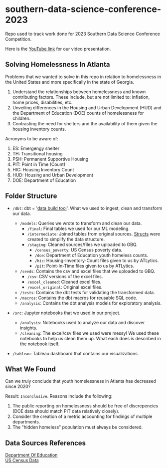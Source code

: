# southern-data-science-conference-2023
Repo used to track work done for 2023 Southern Data Science Conference Competition. <br>

Here is the <a href="https://www.youtube.com/watch?v=HXnimWJ_SBM">YouTube link</a> for our video presentation.

## Solving Homelessness In Atlanta
Problems that we wanted to solve in this repo in relation to homelessness in the United States and more specifically in the state of Georgia.
  1) Understand the relationships between homelessness and known contributing factors. These include, but are not limited to: inflation, home prices, disabilities, etc.
  2) Unveiling differences in the Housing and Urban Development (HUD) and the Department of Education (DOE) counts of homelessness for children.
  3) Contrasting the need for shelters and the availability of them given the housing inventory counts.


Acronyms to be aware of:
  1) ES: Emergengy shelter
  2) TH: Transitional housing
  3) PSH: Permanent Supportive Housing
  4) PIT: Point in Time (Count)
  5) HIC: Housing Inventory Count
  6) HUD: Housing and Urban Development
  7) DOE: Department of Education

## Folder Structure
- `/dbt`: dbt = '<a href="https://docs.getdbt.com/docs/introduction">data build tool</a>'. What we used to ingest, clean and transform our data. <br>
  - `/models`: Queries we wrote to transform and clean our data. <br>
    - `/final`: Final tables we used for our ML modeling.
    - `/intermediate`: Joined tables from original sources. <a href="https://datacadamia.com/data/type/relation/sql/struct">Structs</a> were created to simplify the data structure.
    - `/staging`: Cleaned sources/files we uploaded to GBQ.
      - `/census_poverty`: US Census poverty data.
      - `/doe`: Department of Education youth homeless counts.
      - `/hic`: Housing-Inventory-Count files given to us by ATLytics.
      - `/pit`: Point-In-Time files given to us by ATLytics.
  - `/seeds`: Contains the csv and excel files that we uploaded to GBQ. <br>
    - `/csv`: CSV versions of the excel files.
    - `/excel_cleaned`: Cleaned excel files.
    - `/excel_original`: Original excel files.
  - `/tests`: Contains the dbt tests for validating the transformed data. <br>
  - `/macros`: Contains the dbt macros for reusable SQL code. <br>
  - `/analysis`: Contains the dbt analysis models for exploratory analysis. <br>

- `/src`: Jupyter notebooks that we used in our project.
  - `/analysis`: Notebooks used to analyze our data and discover insights.
  - `/cleaning`: The excel/csv files we used were messy! We used these notebooks to help us clean them up. What each does is described in the notebook itself.

- `/tableau`: Tableau dashboard that contains our visualizations.

## What We Found

Can we truly conclude that youth homelessness in Atlanta has decreased since 2020? <br>

Result: `Inconclusive`. Reasons include the following: <br>

1) The public reporting on homelessness should be free of discrepencies (DOE data should match PIT data relatively closely). <br>
2) Consider the creation of a metric accounting for findings of multiple departments. <br>
3) The "hidden homeless" population must always be considered. <br>



## Data Sources References

<a href="https://eddataexpress.ed.gov/dashboard/homeless/2021-2022?sy=2919&s=1035">Department Of Education</a> <br>
<a href="https://data.census.gov/table">US Census Data</a>


